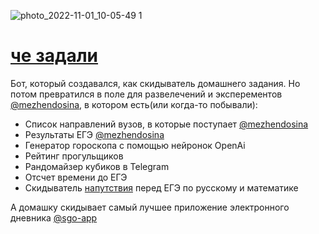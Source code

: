 ![photo_2022-11-01_10-05-49 1](https://user-images.githubusercontent.com/80736171/199163210-41fa79d6-7b75-442a-a886-27c6d0bd3d38.png)

# [че задали](https://che_zadaliBot.t.me/)

Бот, который создавался, как скидыватель домашнего задания.
Но потом превратился в поле для развелечений и эксперементов [@mezhendosina](https://github.com/mezhendosina), в котором
есть(или когда-то побывали):

- Список направлений вузов, в которые поступает [@mezhendosina](https://github.com/mezhendosina)
- Результаты ЕГЭ [@mezhendosina](https://github.com/mezhendosina)
- Генератор гороскопа с помощью нейронок OpenAi
- Рейтинг прогульщиков
- Рандомайзер кубиков в Telegram
- Отсчет времени до ЕГЭ
- Скидыватель [напутствия](https://vk.com/video-181251284_456240110) перед ЕГЭ по русскому и математике

А домашку скидывает самый лучшее приложение электронного дневника [@sgo-app](https://github.com/mezhendosina/sgo-app)